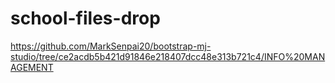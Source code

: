 # school-files-drop

https://github.com/MarkSenpai20/bootstrap-mj-studio/tree/ce2acdb5b421d91846e218407dcc48e313b721c4/INFO%20MANAGEMENT
